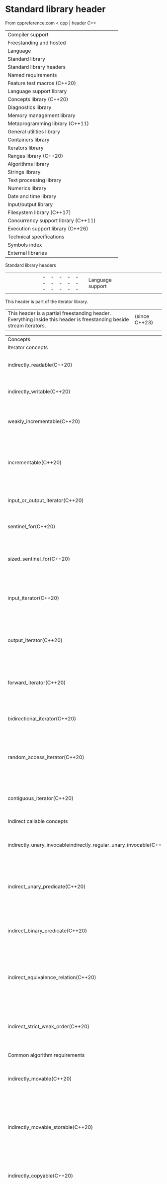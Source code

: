 # Standard library header <iterator>

From cppreference.com
< cpp‎ | header
C++

|  |  |  |  |  |
| --- | --- | --- | --- | --- |
| Compiler support | | | | |
| Freestanding and hosted | | | | |
| Language | | | | |
| Standard library | | | | |
| Standard library headers | | | | |
| Named requirements | | | | |
| Feature test macros (C++20) | | | | |
| Language support library | | | | |
| Concepts library (C++20) | | | | |
| Diagnostics library | | | | |
| Memory management library | | | | |
| Metaprogramming library (C++11) | | | | |
| General utilities library | | | | |
| Containers library | | | | |
| Iterators library | | | | |
| Ranges library (C++20) | | | | |
| Algorithms library | | | | |
| Strings library | | | | |
| Text processing library | | | | |
| Numerics library | | | | |
| Date and time library | | | | |
| Input/output library | | | | |
| Filesystem library (C++17) | | | | |
| Concurrency support library (C++11) | | | | |
| Execution support library (C++26) | | | | |
| Technical specifications | | | | |
| Symbols index | | | | |
| External libraries | | | | |

Standard library headers

|  |  |  |  |  |  |  |  |  |  |  |  |  |  |  |  |  |  |  |  |  |  |  |  |  |  |  |  |  |  |  |  |  |  |  |  |  |  |  |  |  |  |  |  |  |  |  |  |  |  |  |  |  |  |  |  |  |  |  |  |  |  |  |  |  |  |  |  |  |  |  |  |  |  |  |  |  |  |  |  |  |  |  |  |  |  |  |  |  |  |  |  |  |  |  |  |  |  |  |  |  |  |  |  |  |  |  |  |  |  |  |  |  |  |  |  |  |  |  |  |  |  |  |  |  |  |  |  |  |  |  |  |  |  |  |  |  |  |  |  |  |  |  |  |  |  |  |  |  |  |  |  |  |  |  |  |  |  |  |  |  |  |  |  |  |  |  |  |  |  |  |  |  |  |  |  |  |  |  |  |  |  |  |  |  |  |  |  |  |  |  |  |  |  |  |  |  |  |  |  |  |  |  |  |  |  |  |  |  |  |  |  |  |  |  |  |  |  |  |  |  |  |  |  |  |  |  |  |  |  |  |  |  |  |  |  |  |  |  |  |  |  |  |  |  |  |  |  |  |  |  |  |  |  |  |  |  |  |  |  |  |  |  |  |  |  |  |  |  |  |  |  |  |  |  |  |  |  |  |  |  |  |  |  |  |  |  |  |  |  |  |  |  |  |  |  |  |  |  |  |  |  |  |  |  |  |  |  |  |  |  |  |  |  |  |  |  |  |  |  |  |  |  |  |  |  |  |  |  |  |  |  |  |  |  |  |  |  |  |  |  |  |  |  |  |  |  |  |  |  |  |  |  |  |  |  |  |  |  |  |  |  |  |  |  |  |  |  |  |  |  |  |  |  |  |  |  |  |  |  |  |  |  |  |  |  |  |  |  |  |  |  |  |  |  |  |  |  |  |  |  |  |  |  |  |  |  |  |  |  |  |  |  |  |  |  |  |  |  |  |  |  |  |  |  |  |  |  |  |  |  |  |  |  |  |  |  |  |  |  |  |  |  |  |  |  |  |  |  |  |  |  |  |  |  |  |  |  |  |  |  |  |  |  |  |  |  |  |  |  |  |  |  |  |  |  |  |  |  |  |  |  |  |  |  |  |  |  |  |  |  |  |  |  |  |  |  |  |  |  |  |  |  |  |  |  |  |  |  |  |  |  |  |  |  |  |  |  |  |  |  |  |  |  |  |  |  |  |  |  |  |  |  |  |  |  |  |  |  |  |  |  |  |  |  |  |  |  |  |  |  |  |  |  |  |  |  |  |  |  |  |  |  |  |  |  |  |  |  |  |  |  |  |  |  |  |  |  |  |  |  |  |  |  |  |  |  |  |  |  |  |  |  |  |  |  |  |  |  |  |  |  |  |  |  |  |  |  |  |  |  |  |  |  |  |  |  |  |  |  |  |  |  |  |  |  |  |  |  |  |  |  |  |  |  |  |  |  |  |  |  |  |  |  |  |  |  |  |  |  |  |  |  |  |  |  |  |  |  |  |  |  |  |  |  |  |  |  |  |  |  |  |  |  |  |  |  |  |  |  |  |  |  |  |  |  |  |  |  |  |  |  |  |  |  |  |  |  |  |  |  |  |  |  |
| --- | --- | --- | --- | --- | --- | --- | --- | --- | --- | --- | --- | --- | --- | --- | --- | --- | --- | --- | --- | --- | --- | --- | --- | --- | --- | --- | --- | --- | --- | --- | --- | --- | --- | --- | --- | --- | --- | --- | --- | --- | --- | --- | --- | --- | --- | --- | --- | --- | --- | --- | --- | --- | --- | --- | --- | --- | --- | --- | --- | --- | --- | --- | --- | --- | --- | --- | --- | --- | --- | --- | --- | --- | --- | --- | --- | --- | --- | --- | --- | --- | --- | --- | --- | --- | --- | --- | --- | --- | --- | --- | --- | --- | --- | --- | --- | --- | --- | --- | --- | --- | --- | --- | --- | --- | --- | --- | --- | --- | --- | --- | --- | --- | --- | --- | --- | --- | --- | --- | --- | --- | --- | --- | --- | --- | --- | --- | --- | --- | --- | --- | --- | --- | --- | --- | --- | --- | --- | --- | --- | --- | --- | --- | --- | --- | --- | --- | --- | --- | --- | --- | --- | --- | --- | --- | --- | --- | --- | --- | --- | --- | --- | --- | --- | --- | --- | --- | --- | --- | --- | --- | --- | --- | --- | --- | --- | --- | --- | --- | --- | --- | --- | --- | --- | --- | --- | --- | --- | --- | --- | --- | --- | --- | --- | --- | --- | --- | --- | --- | --- | --- | --- | --- | --- | --- | --- | --- | --- | --- | --- | --- | --- | --- | --- | --- | --- | --- | --- | --- | --- | --- | --- | --- | --- | --- | --- | --- | --- | --- | --- | --- | --- | --- | --- | --- | --- | --- | --- | --- | --- | --- | --- | --- | --- | --- | --- | --- | --- | --- | --- | --- | --- | --- | --- | --- | --- | --- | --- | --- | --- | --- | --- | --- | --- | --- | --- | --- | --- | --- | --- | --- | --- | --- | --- | --- | --- | --- | --- | --- | --- | --- | --- | --- | --- | --- | --- | --- | --- | --- | --- | --- | --- | --- | --- | --- | --- | --- | --- | --- | --- | --- | --- | --- | --- | --- | --- | --- | --- | --- | --- | --- | --- | --- | --- | --- | --- | --- | --- | --- | --- | --- | --- | --- | --- | --- | --- | --- | --- | --- | --- | --- | --- | --- | --- | --- | --- | --- | --- | --- | --- | --- | --- | --- | --- | --- | --- | --- | --- | --- | --- | --- | --- | --- | --- | --- | --- | --- | --- | --- | --- | --- | --- | --- | --- | --- | --- | --- | --- | --- | --- | --- | --- | --- | --- | --- | --- | --- | --- | --- | --- | --- | --- | --- | --- | --- | --- | --- | --- | --- | --- | --- | --- | --- | --- | --- | --- | --- | --- | --- | --- | --- | --- | --- | --- | --- | --- | --- | --- | --- | --- | --- | --- | --- | --- | --- | --- | --- | --- | --- | --- | --- | --- | --- | --- | --- | --- | --- | --- | --- | --- | --- | --- | --- | --- | --- | --- | --- | --- | --- | --- | --- | --- | --- | --- | --- | --- | --- | --- | --- | --- | --- | --- | --- | --- | --- | --- | --- | --- | --- | --- | --- | --- | --- | --- | --- | --- | --- | --- | --- | --- | --- | --- | --- | --- | --- | --- | --- | --- | --- | --- | --- | --- | --- | --- | --- | --- | --- | --- | --- | --- | --- | --- | --- | --- | --- | --- | --- | --- | --- | --- | --- | --- | --- | --- | --- | --- | --- | --- | --- | --- | --- | --- | --- | --- | --- | --- | --- | --- | --- | --- | --- | --- | --- | --- | --- | --- | --- | --- | --- | --- | --- | --- | --- | --- | --- | --- | --- | --- | --- | --- | --- | --- | --- | --- | --- | --- | --- | --- | --- | --- | --- | --- | --- | --- | --- | --- | --- | --- | --- | --- | --- | --- | --- | --- | --- | --- | --- | --- | --- | --- | --- | --- | --- | --- | --- | --- | --- | --- | --- | --- | --- | --- | --- | --- | --- | --- | --- | --- | --- | --- | --- | --- | --- | --- | --- | --- | --- | --- | --- | --- | --- | --- | --- | --- | --- | --- | --- | --- | --- | --- | --- | --- | --- | --- | --- | --- | --- | --- | --- | --- | --- | --- | --- | --- | --- | --- | --- | --- | --- | --- | --- | --- | --- | --- | --- | --- | --- | --- | --- | --- | --- | --- | --- | --- | --- | --- | --- | --- | --- | --- | --- | --- | --- | --- | --- | --- | --- | --- | --- | --- | --- | --- | --- | --- | --- | --- | --- | --- | --- | --- | --- | --- | --- | --- | --- | --- | --- | --- | --- | --- | --- | --- | --- | --- | --- | --- | --- | --- | --- | --- | --- | --- | --- | --- | --- | --- | --- | --- | --- | --- | --- | --- | --- | --- |
| |  |  |  |  |  | | --- | --- | --- | --- | --- | | Language support | | | | | | <cfloat> | | | | | | <climits> | | | | | | <compare> (C++20) | | | | | | <coroutine> (C++20) | | | | | | <csetjmp> | | | | | | <csignal> | | | | | | <cstdarg> | | | | | | <cstddef> | | | | | | <cstdint> (C++11) | | | | | | <cstdlib> | | | | | | <exception> | | | | | | <initializer_list> (C++11) | | | | | | <limits> | | | | | | <new> | | | | | | <source_location> (C++20) | | | | | | <stdfloat> (C++23) | | | | | | <typeinfo> | | | | | | <version> (C++20) | | | | | | Concepts | | | | | | <concepts> (C++20) | | | | | | Diagnostics | | | | | | <cassert> | | | | | | <cerrno> | | | | | | <debugging> (C++26) | | | | | | <stacktrace> (C++23) | | | | | | <stdexcept> | | | | | | <system_error> (C++11) | | | | | | Memory management | | | | | | <memory> | | | | | | <memory_resource> (C++17) | | | | | | <scoped_allocator> (C++11) | | | | | | Metaprogramming | | | | | | <type_traits> (C++11) | | | | | | <ratio> (C++11) | | | | | | |  |  |  |  |  | | --- | --- | --- | --- | --- | | General utilities | | | | | | <any> (C++17) | | | | | | <bitset> | | | | | | <bit> (C++20) | | | | | | <charconv> (C++17) | | | | | | <expected> (C++23) | | | | | | <format> (C++20) | | | | | | <functional> | | | | | | <optional> (C++17) | | | | | | <tuple> (C++11) | | | | | | <typeindex> (C++11) | | | | | | <utility> | | | | | | <variant> (C++17) | | | | | | Containers | | | | | | <array> (C++11) | | | | | | <deque> | | | | | | <flat_map> (C++23) | | | | | | <flat_set> (C++23) | | | | | | <forward_list> (C++11) | | | | | | <inplace_vector> (C++26) | | | | | | <list> | | | | | | <map> | | | | | | <mdspan> (C++23) | | | | | | <queue> | | | | | | <set> | | | | | | <span> (C++20) | | | | | | <stack> | | | | | | <unordered_map> (C++11) | | | | | | <unordered_set> (C++11) | | | | | | <vector> | | | | | | Iterators | | | | | | ****<iterator>**** | | | | | | Ranges | | | | | | <generator> (C++23) | | | | | | <ranges> (C++20) | | | | | | |  |  |  |  |  | | --- | --- | --- | --- | --- | | Algorithms | | | | | | <algorithm> | | | | | | <numeric> | | | | | | Strings | | | | | | <cctype> | | | | | | <cstring> | | | | | | <cuchar> (C++11) | | | | | | <cwchar> | | | | | | <cwctype> | | | | | | <string_view> (C++17) | | | | | | <string> | | | | | | Text processing | | | | | | <clocale> | | | | | | <codecvt> (C++11/17/26\*) | | | | | | <locale> | | | | | | <regex> (C++11) | | | | | | <text_encoding> (C++26) | | | | | | Numerics | | | | | | <cfenv> (C++11) | | | | | | <cmath> | | | | | | <complex> | | | | | | <linalg> (C++26) | | | | | | <numbers> (C++20) | | | | | | <random> (C++11) | | | | | | <simd> (C++26) | | | | | | <valarray> | | | | | | Time | | | | | | <chrono> (C++11) | | | | | | <ctime> | | | | | | C compatibility | | | | | | <ccomplex> (C++11/17/20\*) | | | | | | <ciso646> (until C++20) | | | | | | <cstdalign> (C++11/17/20\*) | | | | | | <cstdbool> (C++11/17/20\*) | | | | | | <ctgmath> (C++11/17/20\*) | | | | | | |  |  |  |  |  | | --- | --- | --- | --- | --- | | Input/output | | | | | | <cinttypes> (C++11) | | | | | | <cstdio> | | | | | | <filesystem> (C++17) | | | | | | <fstream> | | | | | | <iomanip> | | | | | | <iosfwd> | | | | | | <iostream> | | | | | | <ios> | | | | | | <istream> | | | | | | <ostream> | | | | | | <print> (C++23) | | | | | | <spanstream> (C++23) | | | | | | <sstream> | | | | | | <streambuf> | | | | | | <strstream> (C++98/26\*) | | | | | | <syncstream> (C++20) | | | | | | Concurrency support | | | | | | <atomic> (C++11) | | | | | | <barrier> (C++20) | | | | | | <condition_variable> (C++11) | | | | | | <future> (C++11) | | | | | | <hazard_pointer> (C++26) | | | | | | <latch> (C++20) | | | | | | <mutex> (C++11) | | | | | | <rcu> (C++26) | | | | | | <semaphore> (C++20) | | | | | | <shared_mutex> (C++14) | | | | | | <stdatomic.h> (C++23) | | | | | | <stop_token> (C++20) | | | | | | <thread> (C++11) | | | | | | Execution support | | | | | | <execution> (C++17) | | | | | |  | | | | | |  | | | | | |

This header is part of the iterator library.

|  |  |
| --- | --- |
| This header is a partial freestanding header. Everything inside this header is freestanding beside stream iterators. | (since C++23) |

|  |  |
| --- | --- |
| Concepts | |
| Iterator concepts | |
| indirectly_readable(C++20) | specifies that a type is indirectly readable by applying operator `*`   (concept) |
| indirectly_writable(C++20) | specifies that a value can be written to an iterator's referenced object   (concept) |
| weakly_incrementable(C++20) | specifies that a `semiregular` type can be incremented with pre- and post-increment operators   (concept) |
| incrementable(C++20) | specifies that the increment operation on a `weakly_incrementable` type is equality-preserving and that the type is `equality_comparable`   (concept) |
| input_or_output_iterator(C++20) | specifies that objects of a type can be incremented and dereferenced   (concept) |
| sentinel_for(C++20) | specifies a type is a sentinel for an `input_or_output_iterator` type   (concept) |
| sized_sentinel_for(C++20) | specifies that the - operator can be applied to an iterator and a sentinel to calculate their difference in constant time   (concept) |
| input_iterator(C++20) | specifies that a type is an input iterator, that is, its referenced values can be read and it can be both pre- and post-incremented   (concept) |
| output_iterator(C++20) | specifies that a type is an output iterator for a given value type, that is, values of that type can be written to it and it can be both pre- and post-incremented   (concept) |
| forward_iterator(C++20) | specifies that an `input_iterator` is a forward iterator, supporting equality comparison and multi-pass   (concept) |
| bidirectional_iterator(C++20) | specifies that a `forward_iterator` is a bidirectional iterator, supporting movement backwards   (concept) |
| random_access_iterator(C++20) | specifies that a `bidirectional_iterator` is a random-access iterator, supporting advancement in constant time and subscripting   (concept) |
| contiguous_iterator(C++20) | specifies that a `random_access_iterator` is a contiguous iterator, referring to elements that are contiguous in memory   (concept) |
| Indirect callable concepts | |
| indirectly_unary_invocableindirectly_regular_unary_invocable(C++20)(C++20) | specifies that a callable type can be invoked with the result of dereferencing an `indirectly_readable` type   (concept) |
| indirect_unary_predicate(C++20) | specifies that a callable type, when invoked with the result of dereferencing an `indirectly_readable` type, satisfies `predicate`   (concept) |
| indirect_binary_predicate(C++20) | specifies that a callable type, when invoked with the result of dereferencing two `indirectly_readable` types, satisfies `predicate`   (concept) |
| indirect_equivalence_relation(C++20) | specifies that a callable type, when invoked with the result of dereferencing two `indirectly_readable` types, satisfies `equivalence_relation`   (concept) |
| indirect_strict_weak_order(C++20) | specifies that a callable type, when invoked with the result of dereferencing two `indirectly_readable` types, satisfies `strict_weak_order`   (concept) |
| Common algorithm requirements | |
| indirectly_movable(C++20) | specifies that values may be moved from an `indirectly_readable` type to an `indirectly_writable` type   (concept) |
| indirectly_movable_storable(C++20) | specifies that values may be moved from an `indirectly_readable` type to an `indirectly_writable` type and that the move may be performed via an intermediate object   (concept) |
| indirectly_copyable(C++20) | specifies that values may be copied from an `indirectly_readable` type to an `indirectly_writable` type   (concept) |
| indirectly_copyable_storable(C++20) | specifies that values may be copied from an `indirectly_readable` type to an `indirectly_writable` type and that the copy may be performed via an intermediate object   (concept) |
| indirectly_swappable(C++20) | specifies that the values referenced by two `indirectly_readable` types can be swapped   (concept) |
| indirectly_comparable(C++20) | specifies that the values referenced by two `indirectly_readable` types can be compared   (concept) |
| permutable(C++20) | specifies the common requirements of algorithms that reorder elements in place   (concept) |
| mergeable(C++20) | specifies the requirements of algorithms that merge sorted sequences into an output sequence by copying elements   (concept) |
| sortable(C++20) | specifies the common requirements of algorithms that permute sequences into ordered sequences   (concept) |
| Classes | |
| Algorithm utilities | |
| indirect_result_t(C++20) | computes the result of invoking a callable object on the result of dereferencing some set of `indirectly_readable` types (alias template) |
| projected(C++20) | helper template for specifying the constraints on algorithms that accept projections   (class template) |
| projected_value_t(C++26) | computes the value type of an `indirectly_readable` type by projection (alias template) |
| Associated types | |
| incrementable_traits(C++20) | computes the difference type of a `weakly_incrementable` type   (class template) |
| indirectly_readable_traits(C++20) | computes the value type of an `indirectly_readable` type   (class template) |
| iter_value_titer_reference_titer_const_reference_titer_difference_titer_rvalue_reference_titer_common_reference_t(C++20)(C++20)(C++23)(C++20)(C++20)(C++20) | computes the associated types of an iterator (alias template) |
| Primitives | |
| iterator_traits | provides uniform interface to the properties of an iterator   (class template) |
| input_iterator_tagoutput_iterator_tagforward_iterator_tagbidirectional_iterator_tagrandom_access_iterator_tagcontiguous_iterator_tag(C++20) | empty class types used to indicate iterator categories   (class) |
| iterator(deprecated in C++17) | base class to ease the definition of required types for simple iterators   (class template) |
| Adaptors | |
| reverse_iterator | iterator adaptor for reverse-order traversal   (class template) |
| move_iterator(C++11) | iterator adaptor which dereferences to an rvalue   (class template) |
| move_sentinel(C++20) | sentinel adaptor for std::move_iterator   (class template) |
| basic_const_iterator(C++23) | iterator adaptor that converts an iterator into a constant iterator   (class template) |
| const_iterator(C++23) | computes a constant iterator type for a given type (alias template) |
| const_sentinel(C++23) | computes a sentinel type to be used with constant iterators (alias template) |
| common_iterator(C++20) | adapts an iterator type and its sentinel into a common iterator type   (class template) |
| default_sentinel_t(C++20) | default sentinel for use with iterators that know the bound of their range   (class) |
| counted_iterator(C++20) | iterator adaptor that tracks the distance to the end of the range   (class template) |
| unreachable_sentinel_t(C++20) | sentinel that always compares unequal to any `weakly_incrementable` type   (class) |
| back_insert_iterator | iterator adaptor for insertion at the end of a container   (class template) |
| front_insert_iterator | iterator adaptor for insertion at the front of a container   (class template) |
| insert_iterator | iterator adaptor for insertion into a container   (class template) |
| Stream Iterators | |
| istream_iterator | input iterator that reads from std::basic_istream   (class template) |
| ostream_iterator | output iterator that writes to std::basic_ostream   (class template) |
| istreambuf_iterator | input iterator that reads from std::basic_streambuf   (class template) |
| ostreambuf_iterator | output iterator that writes to std::basic_streambuf   (class template) |
| Customization point objects | |
| Defined in namespace `std::ranges` | |
| iter_move(C++20) | casts the result of dereferencing an object to its associated rvalue reference type (customization point object) |
| iter_swap(C++20) | swaps the values referenced by two dereferenceable objects (customization point object) |
| Constants | |
| unreachable_sentinel(C++20) | an object of type `unreachable_sentinel_t` that always compares unequal to any `weakly_incrementable` type   (constant) |
| default_sentinel(C++20) | an object of type `default_sentinel_t` used with iterators that know the bound of their range   (constant) |
| Functions | |
| Adaptors | |
| make_reverse_iterator(C++14) | creates a std::reverse_iterator of type inferred from the argument   (function template) |
| make_move_iterator(C++11) | creates a std::move_iterator of type inferred from the argument   (function template) |
| make_const_iterator(C++23) | creates a std::const_iterator of type inferred from the argument   (function template) |
| make_const_sentinel(C++23) | creates a std::const_sentinel of type inferred from the argument   (function template) |
| front_inserter | creates a std::front_insert_iterator of type inferred from the argument   (function template) |
| back_inserter | creates a std::back_insert_iterator of type inferred from the argument   (function template) |
| inserter | creates a std::insert_iterator of type inferred from the argument   (function template) |
| Non-member operators | |
| operator==operator!=operator<operator<=operator>operator>=operator<=>(C++11)(C++11)(removed in C++20)(C++11)(C++11)(C++11)(C++11)(C++20) | compares the underlying iterators   (function template) |
| operator+(C++11) | advances the iterator   (function template) |
| operator-(C++11) | computes the distance between two iterator adaptors   (function template) |
| operator==operator!=operator<operator<=operator>operator>=operator<=>(C++20) | compares the underlying iterators   (function template) |
| operator+ | advances the iterator   (function template) |
| operator- | computes the distance between two iterator adaptors   (function template) |
| operator==operator<=>(C++20) | compares the distances to the end   (function template) |
| operator+(C++20) | advances the iterator   (function template) |
| operator-(C++20) | computes the distance between two iterator adaptors   (function template) |
| operator==operator!=(removed in C++20) | compares two `istream_iterator`s   (function template) |
| operator==operator!=(removed in C++20) | compares two `istreambuf_iterator`s   (function template) |
| Operations | |
| advance | advances an iterator by given distance   (function template) |
| distance | returns the distance between two iterators   (function template) |
| next(C++11) | increment an iterator   (function template) |
| prev(C++11) | decrement an iterator   (function template) |
| ranges::advance(C++20) | advances an iterator by given distance or to a given bound (algorithm function object) |
| ranges::distance(C++20) | returns the distance between an iterator and a sentinel, or between the beginning and end of a range (algorithm function object) |
| ranges::next(C++20) | increment an iterator by a given distance or to a bound (algorithm function object) |
| ranges::prev(C++20) | decrement an iterator by a given distance or to a bound (algorithm function object) |
| Range access | |
| begincbegin(C++11)(C++14) | returns an iterator to the beginning of a container or array   (function template) |
| endcend(C++11)(C++14) | returns an iterator to the end of a container or array   (function template) |
| rbegincrbegin(C++14) | returns a reverse iterator to the beginning of a container or array   (function template) |
| rendcrend(C++14) | returns a reverse end iterator for a container or array   (function template) |
| sizessize(C++17)(C++20) | returns the size of a container or array   (function template) |
| empty(C++17) | checks whether the container is empty   (function template) |
| data(C++17) | obtains the pointer to the underlying array   (function template) |

### Synopsis

```
#include <compare>
#include <concepts>
 
namespace std {
  template<class T> using /* with-reference */ = T&;  // exposition only
  template<class T> concept /* can-reference */       // exposition only
    = requires { typename /* with-reference */<T>; };
  template<class T> concept /* dereferenceable */     // exposition only
    = requires(T& t) {
      { *t } -> /* can-reference */;  // not required to be equality-preserving
    };
 
  // associated types
  // incrementable traits
  template<class> struct incrementable_traits;
  template<class T>
    using iter_difference_t = /* see description */;
 
  // indirectly readable traits
  template<class> struct indirectly_readable_traits;
  template<class T>
    using iter_value_t = /* see description */;
 
  // iterator traits
  template<class I> struct iterator_traits;
  template<class T> requires is_object_v<T> struct iterator_traits<T*>;
 
  template</* dereferenceable */ T>
    using iter_reference_t = decltype(*declval<T&>());
 
  namespace ranges {
    // customization point objects
    inline namespace /* unspecified */ {
      // ranges::iter_move
      inline constexpr /* unspecified */ iter_move = /* unspecified */;
 
      // ranges::iter_swap
      inline constexpr /* unspecified */ iter_swap = /* unspecified */;
    }
  }
 
  template</* dereferenceable */ T>
    requires requires(T& t) {
      { ranges::iter_move(t) } -> /* can-reference */;
    }
  using iter_rvalue_reference_t
    = decltype(ranges::iter_move(declval<T&>()));
 
  // iterator concepts
  // concept indirectly_readable
  template<class In>
    concept indirectly_readable = /* see description */;
 
  template<indirectly_readable T>
    using iter_common_reference_t =
      common_reference_t<iter_reference_t<T>, iter_value_t<T>&>;
 
  // concept indirectly_writable
  template<class Out, class T>
    concept indirectly_writable = /* see description */;
 
  // concept weakly_incrementable
  template<class I>
    concept weakly_incrementable = /* see description */;
 
  // concept incrementable
  template<class I>
    concept incrementable = /* see description */;
 
  // concept input_or_output_iterator
  template<class I>
    concept input_or_output_iterator = /* see description */;
 
  // concept sentinel_for
  template<class S, class I>
    concept sentinel_for = /* see description */;
 
  // concept sized_sentinel_for
  template<class S, class I>
    inline constexpr bool disable_sized_sentinel_for = false;
 
  template<class S, class I>
    concept sized_sentinel_for = /* see description */;
 
  // concept input_iterator
  template<class I>
    concept input_iterator = /* see description */;
 
  // concept output_iterator
  template<class I, class T>
    concept output_iterator = /* see description */;
 
  // concept forward_iterator
  template<class I>
    concept forward_iterator = /* see description */;
 
  // concept bidirectional_iterator
  template<class I>
    concept bidirectional_iterator = /* see description */;
 
  // concept random_access_iterator
  template<class I>
    concept random_access_iterator = /* see description */;
 
  // concept contiguous_iterator
  template<class I>
    concept contiguous_iterator = /* see description */;
 
  // indirect callable requirements
  // indirect callables
  template<class F, class I>
    concept indirectly_unary_invocable = /* see description */;
 
  template<class F, class I>
    concept indirectly_regular_unary_invocable = /* see description */;
 
  template<class F, class I>
    concept indirect_unary_predicate = /* see description */;
 
  template<class F, class I1, class I2>
    concept indirect_binary_predicate = /* see description */;
 
  template<class F, class I1, class I2 = I1>
    concept indirect_equivalence_relation = /* see description */;
 
  template<class F, class I1, class I2 = I1>
    concept indirect_strict_weak_order = /* see description */;
 
  template<class F, class... Is>
    requires (indirectly_readable<Is> && ...) && invocable<F, iter_reference_t<Is>...>
      using indirect_result_t = invoke_result_t<F, iter_reference_t<Is>...>;
 
  // projected
  template<indirectly_readable I, indirectly_regular_unary_invocable<I> Proj>
    struct projected;
 
  template<weakly_incrementable I, class Proj>
    struct incrementable_traits<projected<I, Proj>>;
 
  template<indirectly_­readable I, indirectly_­regular_­unary_­invocable<I> Proj>
    using projected_value_t = remove_cvref_t<invoke_result_t<Proj&, iter_value_t<I>&>>;
 
  // common algorithm requirements
  // concept indirectly_movable
  template<class In, class Out>
    concept indirectly_movable = /* see description */;
 
  template<class In, class Out>
    concept indirectly_movable_storable = /* see description */;
 
  // concept indirectly_copyable
  template<class In, class Out>
    concept indirectly_copyable = /* see description */;
 
  template<class In, class Out>
    concept indirectly_copyable_storable = /* see description */;
 
  // concept indirectly_swappable
  template<class I1, class I2 = I1>
    concept indirectly_swappable = /* see description */;
 
  // concept indirectly_comparable
  template<class I1, class I2, class R, class P1 = identity, class P2 = identity>
    concept indirectly_comparable = /* see description */;
 
  // concept permutable
  template<class I>
    concept permutable = /* see description */;
 
  // concept mergeable
  template<class I1, class I2, class Out,
      class R = ranges::less, class P1 = identity, class P2 = identity>
    concept mergeable = /* see description */;
 
  // concept sortable
  template<class I, class R = ranges::less, class P = identity>
    concept sortable = /* see description */;
 
  // primitives
  // iterator tags
  struct input_iterator_tag { };
  struct output_iterator_tag { };
  struct forward_iterator_tag: public input_iterator_tag { };
  struct bidirectional_iterator_tag: public forward_iterator_tag { };
  struct random_access_iterator_tag: public bidirectional_iterator_tag { };
  struct contiguous_iterator_tag: public random_access_iterator_tag { };
 
  // iterator operations
  template<class InputIt, class Distance>
    constexpr void advance(InputIt& i, Distance n);
  template<class InputIt>
    constexpr typename iterator_traits<InputIt>::difference_type
      distance(InputIt first, InputIt last);
  template<class InputIt>
    constexpr InputIt
      next(InputIt x, typename iterator_traits<InputIt>::difference_type n = 1);
  template<class BidirIt>
    constexpr BidirIt
      prev(BidirIt x, typename iterator_traits<BidirIt>::difference_type n = 1);
 
  // range iterator operations
  namespace ranges {
    // ranges::advance
    template<input_or_output_iterator I>
      constexpr void advance(I& i, iter_difference_t<I> n);
    template<input_or_output_iterator I, sentinel_for<I> S>
      constexpr void advance(I& i, S bound);
    template<input_or_output_iterator I, sentinel_for<I> S>
      constexpr iter_difference_t<I> advance(I& i, iter_difference_t<I> n, S bound);
 
    // ranges::distance
    template<class I, sentinel_for<I> S>
      requires (!sized_sentinel_for<S, I>)
      constexpr iter_difference_t<I> distance(I first, S last);
    template<class I, sized_sentinel_for<decay_t<I>> S>
      constexpr iter_difference_t<decay_t<I>> distance(I&& first, S last);
    template<range R>
      constexpr range_difference_t<R> distance(R&& r);
 
    // ranges::next
    template<input_or_output_iterator I>
      constexpr I next(I x);
    template<input_or_output_iterator I>
      constexpr I next(I x, iter_difference_t<I> n);
    template<input_or_output_iterator I, sentinel_for<I> S>
      constexpr I next(I x, S bound);
    template<input_or_output_iterator I, sentinel_for<I> S>
      constexpr I next(I x, iter_difference_t<I> n, S bound);
 
    // ranges::prev
    template<bidirectional_iterator I>
      constexpr I prev(I x);
    template<bidirectional_iterator I>
      constexpr I prev(I x, iter_difference_t<I> n);
    template<bidirectional_iterator I>
      constexpr I prev(I x, iter_difference_t<I> n, I bound);
  }
 
  // predefined iterators and sentinels
  // reverse iterators
  template<class It> class reverse_iterator;
 
  template<class It1, class It2>
    constexpr bool operator==(const reverse_iterator<It1>& x,
                              const reverse_iterator<It2>& y);
  template<class It1, class It2>
    constexpr bool operator!=(const reverse_iterator<It1>& x,
                              const reverse_iterator<It2>& y);
  template<class It1, class It2>
    constexpr bool operator<(const reverse_iterator<It1>& x,
                             const reverse_iterator<It2>& y);
  template<class It1, class It2>
    constexpr bool operator>(const reverse_iterator<It1>& x,
                             const reverse_iterator<It2>& y);
  template<class It1, class It2>
    constexpr bool operator<=(const reverse_iterator<It1>& x,
                              const reverse_iterator<It2>& y);
  template<class It1, class It2>
    constexpr bool operator>=(const reverse_iterator<It1>& x,
                              const reverse_iterator<It2>& y);
  template<class It1, three_way_comparable_with<It1> It2>
    constexpr compare_three_way_result_t<It1, It2>
      operator<=>(const reverse_iterator<It1>& x, const reverse_iterator<It2>& y);
 
  template<class It1, class It2>
    constexpr auto operator-(const reverse_iterator<It1>& x,
                             const reverse_iterator<It2>& y)
      -> decltype(y.base() - x.base());
  template<class It>
    constexpr reverse_iterator<It> operator+(iter_difference_t<It> n,
                                             const reverse_iterator<It>& x);
 
  template<class It>
    constexpr reverse_iterator<It> make_reverse_iterator(It i);
 
  template<class It1, class It2>
      requires (!sized_sentinel_for<It1, It2>)
    inline constexpr bool disable_sized_sentinel_for<reverse_iterator<It1>,
                                                     reverse_iterator<It2>> = true;
 
  // insert iterators
  template<class Container> class back_insert_iterator;
  template<class Container>
    constexpr back_insert_iterator<Container> back_inserter(Container& x);
 
  template<class Container> class front_insert_iterator;
  template<class Container>
    constexpr front_insert_iterator<Container> front_inserter(Container& x);
 
  template<class Container> class insert_iterator;
  template<class Container>
    constexpr insert_iterator<Container>
      inserter(Container& x, ranges::iterator_t<Container> i);
 
  // move iterators and sentinels
  template<class It> class move_iterator;
 
  template<class It1, class It2>
    constexpr bool operator==(const move_iterator<It1>& x, const move_iterator<It2>& y);
  template<class It1, class It2>
    constexpr bool operator<(const move_iterator<It1>& x, const move_iterator<It2>& y);
  template<class It1, class It2>
    constexpr bool operator>(const move_iterator<It1>& x, const move_iterator<It2>& y);
  template<class It1, class It2>
    constexpr bool operator<=(const move_iterator<It1>& x, const move_iterator<It2>& y);
  template<class It1, class It2>
    constexpr bool operator>=(const move_iterator<It1>& x, const move_iterator<It2>& y);
  template<class It1, three_way_comparable_with<It1> It2>
    constexpr compare_three_way_result_t<It1, It2>
      operator<=>(const move_iterator<It1>& x, const move_iterator<It2>& y);
 
  template<class It1, class It2>
    constexpr auto operator-(const move_iterator<It1>& x, const move_iterator<It2>& y)
      -> decltype(x.base() - y.base());
  template<class It>
    constexpr move_iterator<It>
      operator+(iter_difference_t<It> n, const move_iterator<It>& x);
 
  template<class It>
    constexpr move_iterator<It> make_move_iterator(It i);
 
  template<semiregular S> class move_sentinel;
 
  // common iterators
  template<input_or_output_iterator I, sentinel_for<I> S>
    requires (!same_as<I, S> && copyable<I>)
      class common_iterator;
 
  template<class I, class S>
    struct incrementable_traits<common_iterator<I, S>>;
 
  template<input_iterator I, class S>
    struct iterator_traits<common_iterator<I, S>>;
 
  // default sentinel
  struct default_sentinel_t;
  inline constexpr default_sentinel_t default_sentinel{};
 
  // counted iterators
  template<input_or_output_iterator I> class counted_iterator;
 
  template<input_iterator I>
    requires /* see description */
    struct iterator_traits<counted_iterator<I>>;
 
  // unreachable sentinel
  struct unreachable_sentinel_t;
  inline constexpr unreachable_sentinel_t unreachable_sentinel{};
 
  // stream iterators
  template<class T, class CharT = char, class Traits = char_traits<CharT>,
           class Distance = ptrdiff_t>
  class istream_iterator;
  template<class T, class CharT, class Traits, class Distance>
    bool operator==(const istream_iterator<T, CharT, Traits, Distance>& x,
                    const istream_iterator<T, CharT, Traits, Distance>& y);
 
  template<class T, class CharT = char, class traits = char_traits<CharT>>
      class ostream_iterator;
 
  template<class CharT, class Traits = char_traits<CharT>>
    class istreambuf_iterator;
  template<class CharT, class Traits>
    bool operator==(const istreambuf_iterator<CharT, Traits>& a,
                    const istreambuf_iterator<CharT, Traits>& b);
 
  template<class CharT, class Traits = char_traits<CharT>>
    class ostreambuf_iterator;
 
  // range access
  template<class C> constexpr auto begin(C& c) -> decltype(c.begin());
  template<class C> constexpr auto begin(const C& c) -> decltype(c.begin());
  template<class C> constexpr auto end(C& c) -> decltype(c.end());
  template<class C> constexpr auto end(const C& c) -> decltype(c.end());
  template<class T, size_t N> constexpr T* begin(T (&a)[N]) noexcept;
  template<class T, size_t N> constexpr T* end(T (&a)[N]) noexcept;
  template<class C> constexpr auto cbegin(const C& c) noexcept(noexcept(std::begin(c)))
    -> decltype(std::begin(c));
  template<class C> constexpr auto cend(const C& c) noexcept(noexcept(std::end(c)))
    -> decltype(std::end(c));
  template<class C> constexpr auto rbegin(C& c) -> decltype(c.rbegin());
  template<class C> constexpr auto rbegin(const C& c) -> decltype(c.rbegin());
  template<class C> constexpr auto rend(C& c) -> decltype(c.rend());
  template<class C> constexpr auto rend(const C& c) -> decltype(c.rend());
  template<class T, size_t N> constexpr reverse_iterator<T*> rbegin(T (&a)[N]);
  template<class T, size_t N> constexpr reverse_iterator<T*> rend(T (&a)[N]);
  template<class E> constexpr reverse_iterator<const E*> rbegin(initializer_list<E> il);
  template<class E> constexpr reverse_iterator<const E*> rend(initializer_list<E> il);
  template<class C> constexpr auto crbegin(const C& c) -> decltype(std::rbegin(c));
  template<class C> constexpr auto crend(const C& c) -> decltype(std::rend(c));
 
  template<class C> constexpr auto size(const C& c) -> decltype(c.size());
  template<class T, size_t N> constexpr size_t size(const T (&a)[N]) noexcept;
  template<class C> constexpr auto ssize(const C& c)
    -> common_type_t<ptrdiff_t, make_signed_t<decltype(c.size())>>;
  template<class T, ptrdiff_t N> constexpr ptrdiff_t ssize(const T (&a)[N]) noexcept;
  template<class C> constexpr auto empty(const C& c) -> decltype(c.empty());
  template<class T, size_t N> constexpr bool empty(const T (&a)[N]) noexcept;
  template<class E> constexpr bool empty(initializer_list<E> il) noexcept;
  template<class C> constexpr auto data(C& c) -> decltype(c.data());
  template<class C> constexpr auto data(const C& c) -> decltype(c.data());
  template<class T, size_t N> constexpr T* data(T (&a)[N]) noexcept;
  template<class E> constexpr const E* data(initializer_list<E> il) noexcept;
}

```

#### Concept `indirectly_readable`

```
namespace std {
  template<class In>
    concept __indirectlyReadableImpl = // exposition only
      requires(const In in) {
        typename iter_value_t<In>;
        typename iter_reference_t<In>;
        typename iter_rvalue_reference_t<In>;
        { *in } -> same_as<iter_reference_t<In>>
        { iter_move(in) } -> same_as<iter_rvalue_reference_t<In>>
      } &&
      common_reference_with<iter_reference_t<In>&&, iter_value_t<In>&> &&
      common_reference_with<iter_reference_t<In>&&, iter_rvalue_reference_t<In>&&> &&
      common_reference_with<iter_rvalue_reference_t<In>&&, const iter_value_t<In>&>;
 
  template<class In>
    concept indirectly_readable =
      __indirectlyReadableImpl<remove_cvref_t<In>>
}

```

#### Concept `indirectly_writable`

```
namespace std {
  template<class Out, class T>
    concept indirectly_writable =
      requires(Out&& o, T&& t) {
        *o = std::forward<T>(t); // not required to be equality-preserving
        *std::forward<Out>(o) = std::forward<T>(t);
        // not required to be equality-preserving
        const_cast<const iter_reference_t<Out>&&>(*o) =
        std::forward<T>(t); // not required to be equality-preserving
        const_cast<const iter_reference_t<Out>&&>(*std::forward<Out>(o)) =
        std::forward<T>(t); // not required to be equality-preserving
      };
}

```

#### Concept `weakly_incrementable`

```
namespace std {
  template<class T>
    inline constexpr bool __is_integer_like = /* see description */; // exposition only
 
  template<class T>
    inline constexpr bool __is_signed_integer_like =  // exposition only
      /* see description */;
 
  template<class I>
    concept weakly_incrementable =
      default_initializable<I> && movable<I> &&
      requires(I i) {
        typename iter_difference_t<I>;
        requires __is_signed_integer_like<iter_difference_t<I>>;
        { ++i } -> same_as<I&>;   // not required to be equality-preserving
        i++;                      // not required to be equality-preserving
      };
}

```

#### Concept `incrementable`

```
namespace std {
  template<class I>
    concept incrementable =
      regular<I> &&
      weakly_incrementable<I> &&
      requires(I i) {
        { i++ } -> same_as<I>;
      };
}

```

#### Concept `input_or_output_iterator`

```
namespace std {
  template<class I>
    concept input_or_output_iterator =
      requires(I i) {
        { *i } -> can-reference;
      } &&
      weakly_incrementable<I>;
}

```

#### Concept `sentinel_for`

```
namespace std {
  template<class S, class I>
    concept sentinel_for =
      semiregular<S> &&
      input_or_output_iterator<I> &&
      __WeaklyEqualityComparableWith<S, I>;
}

```

#### Concept `sized_sentinel_for`

```
namespace std {
  template<class S, class I>
    concept sized_sentinel_for =
      sentinel_for<S, I> &&
      !disable_sized_sentinel<remove_cv_t<S>, remove_cv_t<I>> &&
      requires(const I& i, const S& s) {
        { s - i } -> same_as<iter_difference_t<I>>;
        { i - s } -> same_as<iter_difference_t<I>>;
      };
}

```

#### Concept `input_iterator`

```
namespace std {
  template<class I>
    concept input_iterator =
      input_or_output_iterator<I> &&
      indirectly_readable<I> &&
      requires { typename /* ITER_CONCEPT */(I); } &&
      derived_from</* ITER_CONCEPT */(I), input_iterator_tag>;
}

```

#### Concept `output_iterator`

```
namespace std {
  template<class I, class T>
    concept output_iterator =
      input_or_output_iterator<I> &&
      indirectly_writable<I, T> &&
      requires(I i, T&& t) {
        *i++ = std::forward<T>(t); // not required to be equality-preserving
      };
}

```

#### Concept `forward_iterator`

```
namespace std {
  template<class I>
    concept forward_iterator =
      input_iterator<I> &&
      derived_from</* ITER_CONCEPT */(I), forward_iterator_tag> &&
      incrementable<I> &&
      sentinel_for<I, I>;
}

```

#### Concept `bidirectional_iterator`

```
namespace std {
  template<class I>
    concept bidirectional_iterator =
      forward_iterator<I> &&
      derived_from</* ITER_CONCEPT */(I), bidirectional_iterator_tag> &&
      requires(I i) {
        { --i } -> same_as<I&>;
        { i-- } -> same_as<I>;
      };
}

```

#### Concept `random_access_iterator`

```
namespace std {
  template<class I>
    concept random_access_iterator =
      bidirectional_iterator<I> &&
      derived_from</* ITER_CONCEPT */(I), random_access_iterator_tag> &&
      totally_ordered<I> &&
      sized_sentinel_for<I, I> &&
      requires(I i, const I j, const iter_difference_t<I> n) {
        { i += n } -> same_as<I&>;
        { j +  n } -> same_as<I>;
        { n +  j } -> same_as<I>;
        { i -= n } -> same_as<I&>;
        { j -  n } -> same_as<I>;
        {  j[n]  } -> same_as<iter_reference_t<I>>;
      };
}

```

#### Concept `contiguous_iterator`

```
namespace std {
  template<class I>
    concept contiguous_iterator =
      random_access_iterator<I> &&
      derived_from</* ITER_CONCEPT */(I), contiguous_iterator_tag> &&
      is_lvalue_reference_v<iter_reference_t<I>> &&
      same_as<iter_value_t<I>, remove_cvref_t<iter_reference_t<I>>> &&
      requires(const I& i) {
        { to_address(i) } -> same_as<add_pointer_t<iter_reference_t<I>>>;
      };
}

```

#### Concept `indirectly_unary_invocable`

```
namespace std {
  template<class F, class I>
    concept indirectly_unary_invocable =
      indirectly_readable<I> &&
      copy_constructible<F> &&
      invocable<F&, iter_value_t<I>&> &&
      invocable<F&, iter_reference_t<I>> &&
      common_reference_with<
        invoke_result_t<F&, iter_value_t<I>&>,
        invoke_result_t<F&, iter_reference_t<I>>>;
}

```

#### Concept `indirectly_regular_unary_invocable`

```
namespace std {
  template<class F, class I>
    concept indirectly_regular_unary_invocable =
      indirectly_readable<I> &&
      copy_constructible<F> &&
      regular_invocable<F&, iter_value_t<I>&> &&
      regular_invocable<F&, iter_reference_t<I>> &&
      common_reference_with<
        invoke_result_t<F&, iter_value_t<I>&>,
        invoke_result_t<F&, iter_reference_t<I>>>;
}

```

#### Concept `indirect_unary_predicate`

```
namespace std {
  template<class F, class I>
    concept indirect_unary_predicate =
      indirectly_readable<I> &&
      copy_constructible<F> &&
      predicate<F&, iter_value_t<I>&> &&
      predicate<F&, iter_reference_t<I>>;
}

```

#### Concept `indirect_binary_predicate`

```
namespace std {
  template<class F, class I1, class I2 = I1>
    concept indirect_binary_predicate =
      indirectly_readable<I1> && indirectly_readable<I2> &&
      copy_constructible<F> &&
      predicate<F&, iter_value_t<I1>&, iter_value_t<I2>&> &&
      predicate<F&, iter_value_t<I1>&, iter_reference_t<I2>> &&
      predicate<F&, iter_reference_t<I1>, iter_value_t<I2>&> &&
      predicate<F&, iter_reference_t<I1>, iter_reference_t<I2>>;
}

```

#### Concept `indirect_equivalence_relation`

```
namespace std {
  template<class F, class I1, class I2 = I1>
    concept indirect_equivalence_relation =
      indirectly_readable<I1> && indirectly_readable<I2> &&
      copy_constructible<F> &&
      equivalence_relation<F&, iter_value_t<I1>&, iter_value_t<I2>&> &&
      equivalence_relation<F&, iter_value_t<I1>&, iter_reference_t<I2>> &&
      equivalence_relation<F&, iter_reference_t<I1>, iter_value_t<I2>&> &&
      equivalence_relation<F&, iter_reference_t<I1>, iter_reference_t<I2>>;
}

```

#### Concept `indirect_strict_weak_order`

```
namespace std {
  template<class F, class I1, class I2 = I1>
    concept indirect_strict_weak_order =
      indirectly_readable<I1> && indirectly_readable<I2> &&
      copy_constructible<F> &&
      strict_weak_order<F&, iter_value_t<I1>&, iter_value_t<I2>&> &&
      strict_weak_order<F&, iter_value_t<I1>&, iter_reference_t<I2>> &&
      strict_weak_order<F&, iter_reference_t<I1>, iter_value_t<I2>&> &&
      strict_weak_order<F&, iter_reference_t<I1>, iter_reference_t<I2>>;
}

```

#### Concept `indirectly_movable`

```
namespace std {
  template<class In, class Out>
    concept indirectly_movable =
      indirectly_readable<In> &&
      indirectly_writable<Out, iter_rvalue_reference_t<In>>;
}

```

#### Concept `indirectly_movable_storable`

```
namespace std {
  template<class In, class Out>
    concept indirectly_movable_storable =
      indirectly_movable<In, Out> &&
      indirectly_writable<Out, iter_value_t<In>> &&
      movable<iter_value_t<In>> &&
      constructible_from<iter_value_t<In>, iter_rvalue_reference_t<In>> &&
      assignable_from<iter_value_t<In>&, iter_rvalue_reference_t<In>>;
}

```

#### Concept `indirectly_copyable`

```
namespace std {
  template<class In, class Out>
    concept indirectly_copyable =
      indirectly_readable<In> &&
      indirectly_writable<Out, iter_reference_t<In>>;
}

```

#### Concept `indirectly_copyable_storable`

```
namespace std {
  template<class In, class Out>
    concept indirectly_copyable_storable =
      indirectly_copyable<In, Out> &&
      indirectly_writable<Out, iter_value_t<In>&> &&
      indirectly_writable<Out, const iter_value_t<In>&> &&
      indirectly_writable<Out, iter_value_t<In>&&> &&
      indirectly_writable<Out, const iter_value_t<In>&&> &&
      copyable<iter_value_t<In>> &&
      constructible_from<iter_value_t<In>, iter_reference_t<In>> &&
      assignable_from<iter_value_t<In>&, iter_reference_t<In>>;
}

```

#### Concept `indirectly_swappable`

```
namespace std {
  template<class I1, class I2 = I1>
    concept indirectly_swappable =
      indirectly_readable<I1> && indirectly_readable<I2> &&
      requires(const I1 i1, const I2 i2) {
        ranges::iter_swap(i1, i1);
        ranges::iter_swap(i2, i2);
        ranges::iter_swap(i1, i2);
        ranges::iter_swap(i2, i1);
      };
}

```

#### Concept `indirectly_comparable`

```
namespace std {
  template<class I1, class I2, class R, class P1 = identity, class P2 = identity>
    concept indirectly_comparable =
      indirect_predicate<R, projected<I1, P1>, projected<I2, P2>>;
}

```

#### Concept `permutable`

```
namespace std {
  template<class I>
    concept permutable =
      forward_iterator<I> &&
      indirectly_movable_storable<I, I> &&
      indirectly_swappable<I, I>;
}

```

#### Concept `mergeable`

```
namespace std {
  template<class I1, class I2, class Out, class R = ranges::less,
           class P1 = identity, class P2 = identity>
    concept mergeable =
      input_iterator<I1> &&
      input_iterator<I2> &&
      weakly_incrementable<Out> &&
      indirectly_copyable<I1, Out> &&
      indirectly_copyable<I2, Out> &&
      indirect_strict_weak_order<R, projected<I1, P1>, projected<I2, P2>>;
}

```

#### Concept `sortable`

```
namespace std {
  template<class I, class R = ranges::less, class P = identity>
    concept sortable =
      permutable<I> &&
      indirect_strict_weak_order<R, projected<I, P>>;
}

```

#### Class template std::incrementable_traits

```
namespace std {
  template<class> struct incrementable_traits { };
 
  template<class T>
    requires is_object_v<T>
  struct incrementable_traits<T*> {
    using difference_type = ptrdiff_t;
  };
 
  template<class I>
  struct incrementable_traits<const I>
    : incrementable_traits<I> { };
 
  template<class T>
    requires requires { typename T::difference_type; }
  struct incrementable_traits<T> {
    using difference_type = typename T::difference_type;
  };
 
  template<class T>
    requires (!requires { typename T::difference_type; } &&
              requires(const T& a, const T& b) { { a - b } -> integral; })
  struct incrementable_traits<T> {
    using difference_type = make_signed_t<decltype(declval<T>() - declval<T>())>;
  };
 
  template<class T>
    using iter_difference_t = /* see description */;
}

```

#### Class template std::indirectly_readable_traits

```
namespace std {
  template<class> struct __cond_value_type { };   // exposition only
  template<class T>
    requires is_object_v<T>
  struct __cond_value_type {
    using value_type = remove_cv_t<T>;
  };
 
  template<class> struct indirectly_readable_traits { };
 
  template<class T>
  struct indirectly_readable_traits<T*>
    : __cond_value_type<T> { };
 
  template<class I>
    requires is_array_v<I>
  struct indirectly_readable_traits<I> {
    using value_type = remove_cv_t<remove_extent_t<I>>;
  };
 
  template<class I>
  struct indirectly_readable_traits<const I>
    : indirectly_readable_traits<I> { };
 
  template<class T>
    requires requires { typename T::value_type; }
  struct indirectly_readable_traits<T>
    : __cond_value_type<typename T::value_type> { };
 
  template<class T>
    requires requires { typename T::element_type; }
  struct indirectly_readable_traits<T>
    : __cond_value_type<typename T::element_type> { };
}

```

#### Class template std::projected

```
namespace std {
  template<indirectly_readable I, indirectly_regular_unary_invocable<I> Proj>
  struct projected {
    using value_type = remove_cvref_t<indirect_result_t<Proj&, I>>;
    indirect_result_t<Proj&, I> operator*() const; // not defined
  };
 
  template<weakly_incrementable I, class Proj>
  struct incrementable_traits<projected<I, Proj>> {
    using difference_type = iter_difference_t<I>;
  };
}

```

#### Class template std::iterator_traits

```
namespace std {
  template<class I>
  struct iterator_traits {
    using iterator_category = /* see description */;
    using value_type        = /* see description */;
    using difference_type   = /* see description */;
    using pointer           = /* see description */;
    using reference         = /* see description */;
  };
 
  template<class T>
    requires is_object_v<T>
  struct iterator_traits<T*> {
    using iterator_concept  = contiguous_iterator_tag;
    using iterator_category = random_access_iterator_tag;
    using value_type        = remove_cv_t<T>;
    using difference_type   = ptrdiff_t;
    using pointer           = T*;
    using reference         = T&;
  };
}

```

#### Iterator tags

```
namespace std {
  struct input_iterator_tag { };
  struct output_iterator_tag { };
  struct forward_iterator_tag: public input_iterator_tag { };
  struct bidirectional_iterator_tag: public forward_iterator_tag { };
  struct random_access_iterator_tag: public bidirectional_iterator_tag { };
  struct contiguous_iterator_tag: public random_access_iterator_tag { };
}

```

#### Class template std::reverse_iterator

```
namespace std {
  template<class Iter>
  class reverse_iterator {
  public:
    using iterator_type     = Iter;
    using iterator_concept  = /* see description */;
    using iterator_category = /* see description */;
    using value_type        = iter_value_t<Iter>;
    using difference_type   = iter_difference_t<Iter>;
    using pointer           = typename iterator_traits<Iter>::pointer;
    using reference         = iter_reference_t<Iter>;
 
    constexpr reverse_iterator();
    constexpr explicit reverse_iterator(Iter x);
    template<class U> constexpr reverse_iterator(const reverse_iterator<U>& u);
    template<class U> constexpr reverse_iterator& operator=(const reverse_iterator<U>& u);
 
    constexpr Iter base() const;
    constexpr reference operator*() const;
    constexpr pointer   operator->() const requires /* see description */;
 
    constexpr reverse_iterator& operator++();
    constexpr reverse_iterator  operator++(int);
    constexpr reverse_iterator& operator--();
    constexpr reverse_iterator  operator--(int);
 
    constexpr reverse_iterator  operator+ (difference_type n) const;
    constexpr reverse_iterator& operator+=(difference_type n);
    constexpr reverse_iterator  operator- (difference_type n) const;
    constexpr reverse_iterator& operator-=(difference_type n);
    constexpr /* unspecified */ operator[](difference_type n) const;
 
    friend constexpr iter_rvalue_reference_t<Iter>
      iter_move(const reverse_iterator& i) noexcept(/* see description */);
    template<indirectly_swappable<Iter> Iter2>
      friend constexpr void
        iter_swap(const reverse_iterator& x,
                  const reverse_iterator<Iter2>& y) noexcept(/* see description */);
 
  protected:
    Iter current;
  };
}

```

#### Class template std::back_insert_iterator

```
namespace std {
  template<class Container>
  class back_insert_iterator {
  protected:
    Container* container = nullptr;
 
  public:
    using iterator_category = output_iterator_tag;
    using value_type        = void;
    using difference_type   = ptrdiff_t;
    using pointer           = void;
    using reference         = void;
    using container_type    = Container;
 
    constexpr back_insert_iterator() noexcept = default;
    constexpr explicit back_insert_iterator(Container& x);
    constexpr back_insert_iterator& operator=(const typename Container::value_type& value);
    constexpr back_insert_iterator& operator=(typename Container::value_type&& value);
 
    constexpr back_insert_iterator& operator*();
    constexpr back_insert_iterator& operator++();
    constexpr back_insert_iterator  operator++(int);
  };
}

```

#### Class template std::front_insert_iterator

```
namespace std {
  template<class Container>
  class front_insert_iterator {
  protected:
    Container* container = nullptr;
 
  public:
    using iterator_category = output_iterator_tag;
    using value_type        = void;
    using difference_type   = ptrdiff_t;
    using pointer           = void;
    using reference         = void;
    using container_type    = Container;
 
    constexpr front_insert_iterator(Container& x) noexcept = default;
    constexpr explicit front_insert_iterator(Container& x);
    constexpr front_insert_iterator&
      operator=(const typename Container::value_type& value);
    constexpr front_insert_iterator& operator=(typename Container::value_type&& value);
 
    constexpr front_insert_iterator& operator*();
    constexpr front_insert_iterator& operator++();
    constexpr front_insert_iterator  operator++(int);
  };
}

```

#### Class template std::insert_iterator

```
namespace std {
  template<class Container>
  class insert_iterator {
  protected:
    Container* container = nullptr;
    ranges::iterator_t<Container> iter = ranges::iterator_t<Container>();
 
  public:
    using iterator_category = output_iterator_tag;
    using value_type        = void;
    using difference_type   = ptrdiff_t;
    using pointer           = void;
    using reference         = void;
    using container_type    = Container;
 
    insert_iterator() = default;
    constexpr insert_iterator(Container& x, ranges::iterator_t<Container> i);
    constexpr insert_iterator& operator=(const typename Container::value_type& value);
    constexpr insert_iterator& operator=(typename Container::value_type&& value);
 
    constexpr insert_iterator& operator*();
    constexpr insert_iterator& operator++();
    constexpr insert_iterator& operator++(int);
  };
}

```

#### Class template std::move_iterator

```
namespace std {
  template<class Iter>
  class move_iterator {
  public:
    using iterator_type     = Iter;
    using iterator_concept  = /* see description */;
    using iterator_category = /* see description */;
    using value_type        = iter_value_t<Iter>;
    using difference_type   = iter_difference_t<Iter>;
    using pointer           = Iter;
    using reference         = iter_rvalue_reference_t<Iter>;
 
    constexpr move_iterator();
    constexpr explicit move_iterator(Iter i);
    template<class U> constexpr move_iterator(const move_iterator<U>& u);
    template<class U> constexpr move_iterator& operator=(const move_iterator<U>& u);
 
    constexpr iterator_type base() const &;
    constexpr iterator_type base() &&;
    constexpr reference operator*() const;
    constexpr pointer operator->() const;
 
    constexpr move_iterator& operator++();
    constexpr auto operator++(int);
    constexpr move_iterator& operator--();
    constexpr move_iterator operator--(int);
 
    constexpr move_iterator operator+(difference_type n) const;
    constexpr move_iterator& operator+=(difference_type n);
    constexpr move_iterator operator-(difference_type n) const;
    constexpr move_iterator& operator-=(difference_type n);
    constexpr reference operator[](difference_type n) const;
 
    template<sentinel_for<Iter> S>
      friend constexpr bool
        operator==(const move_iterator& x, const move_sentinel<S>& y);
    template<sized_sentinel_for<Iter> S>
      friend constexpr iter_difference_t<Iter>
        operator-(const move_sentinel<S>& x, const move_iterator& y);
    template<sized_sentinel_for<Iter> S>
      friend constexpr iter_difference_t<Iter>
        operator-(const move_iterator& x, const move_sentinel<S>& y);
    friend constexpr iter_rvalue_reference_t<Iter>
      iter_move(const move_iterator& i)
        noexcept(noexcept(ranges::iter_move(i.current)));
    template<indirectly_swappable<Iter> Iter2>
      friend constexpr void
        iter_swap(const move_iterator& x, const move_iterator<Iter2>& y)
          noexcept(noexcept(ranges::iter_swap(x.current, y.current)));
 
  private:
    Iter current;     // exposition only
  };
}

```

#### Class template std::move_sentinel

```
namespace std {
  template<semiregular S>
  class move_sentinel {
  public:
    constexpr move_sentinel();
    constexpr explicit move_sentinel(S s);
    template<class S2>
      requires convertible_to<const S2&, S>
        constexpr move_sentinel(const move_sentinel<S2>& s);
    template<class S2>
      requires assignable_from<S&, const S2&>
        constexpr move_sentinel& operator=(const move_sentinel<S2>& s);
 
    constexpr S base() const;
  private:
    S last;     // exposition only
  };
}

```

#### Class template std::common_iterator

```
namespace std {
  template<input_or_output_iterator I, sentinel_for<I> S>
    requires (!same_as<I, S> && copyable<I>)
  class common_iterator {
  public:
    constexpr common_iterator() = default;
    constexpr common_iterator(I i);
    constexpr common_iterator(S s);
    template<class I2, class S2>
      requires convertible_to<const I2&, I> && convertible_to<const S2&, S>
        constexpr common_iterator(const common_iterator<I2, S2>& x);
 
    template<class I2, class S2>
      requires convertible_to<const I2&, I> && convertible_to<const S2&, S> &&
               assignable_from<I&, const I2&> && assignable_from<S&, const S2&>
        common_iterator& operator=(const common_iterator<I2, S2>& x);
 
    decltype(auto) operator*();
    decltype(auto) operator*() const
      requires dereferenceable<const I>;
    decltype(auto) operator->() const
      requires /* see description */;
 
    common_iterator& operator++();
    decltype(auto) operator++(int);
 
    template<class I2, sentinel_for<I> S2>
      requires sentinel_for<S, I2>
    friend bool operator==(
      const common_iterator& x, const common_iterator<I2, S2>& y);
    template<class I2, sentinel_for<I> S2>
      requires sentinel_for<S, I2> && equality_comparable_with<I, I2>
    friend bool operator==(
      const common_iterator& x, const common_iterator<I2, S2>& y);
 
    template<sized_sentinel_for<I> I2, sized_sentinel_for<I> S2>
      requires sized_sentinel_for<S, I2>
    friend iter_difference_t<I2> operator-(
      const common_iterator& x, const common_iterator<I2, S2>& y);
 
    friend constexpr decltype(auto) iter_move(const common_iterator& i)
      noexcept(noexcept(ranges::iter_move(declval<const I&>())))
        requires input_iterator<I>;
    template<indirectly_swappable<I> I2, class S2>
      friend void iter_swap(const common_iterator& x, const common_iterator<I2, S2>& y)
        noexcept(noexcept(ranges::iter_swap(declval<const I&>(), declval<const I2&>())));
 
  private:
    variant<I, S> v_;   // exposition only
  };
 
  template<class I, class S>
  struct incrementable_traits<common_iterator<I, S>> {
    using difference_type = iter_difference_t<I>;
  };
 
  template<input_iterator I, class S>
  struct iterator_traits<common_iterator<I, S>> {
    using iterator_concept = /* see description */;
    using iterator_category = /* see description */;
    using value_type = iter_value_t<I>;
    using difference_type = iter_difference_t<I>;
    using pointer = /* see description */;
    using reference = iter_reference_t<I>;
  };
}

```

#### Class std::default_sentinel_t

```
namespace std {
  struct default_sentinel_t { };
}

```

#### Class template std::counted_iterator

```
namespace std {
  template<input_or_output_iterator I>
  class counted_iterator {
  public:
    using iterator_type = I;
 
    constexpr counted_iterator() = default;
    constexpr counted_iterator(I x, iter_difference_t<I> n);
    template<class I2>
      requires convertible_to<const I2&, I>
        constexpr counted_iterator(const counted_iterator<I2>& x);
 
    template<class I2>
      requires assignable_from<I&, const I2&>
        constexpr counted_iterator& operator=(const counted_iterator<I2>& x);
 
    constexpr I base() const & requires copy_constructible<I>;
    constexpr I base() &&;
    constexpr iter_difference_t<I> count() const noexcept;
    constexpr decltype(auto) operator*();
    constexpr decltype(auto) operator*() const
      requires dereferenceable<const I>;
    constexpr auto operator->() const noexcept
      requires contiguous_iterator<I>;
 
    constexpr counted_iterator& operator++();
    decltype(auto) operator++(int);
    constexpr counted_iterator operator++(int)
      requires forward_iterator<I>;
    constexpr counted_iterator& operator--()
      requires bidirectional_iterator<I>;
    constexpr counted_iterator operator--(int)
      requires bidirectional_iterator<I>;
 
    constexpr counted_iterator operator+(iter_difference_t<I> n) const
      requires random_access_iterator<I>;
    friend constexpr counted_iterator operator+(
      iter_difference_t<I> n, const counted_iterator& x)
        requires random_access_iterator<I>;
    constexpr counted_iterator& operator+=(iter_difference_t<I> n)
      requires random_access_iterator<I>;
 
    constexpr counted_iterator operator-(iter_difference_t<I> n) const
      requires random_access_iterator<I>;
    template<common_with<I> I2>
      friend constexpr iter_difference_t<I2> operator-(
        const counted_iterator& x, const counted_iterator<I2>& y);
    friend constexpr iter_difference_t<I> operator-(
      const counted_iterator& x, default_sentinel_t);
    friend constexpr iter_difference_t<I> operator-(
      default_sentinel_t, const counted_iterator& y);
    constexpr counted_iterator& operator-=(iter_difference_t<I> n)
      requires random_access_iterator<I>;
 
    constexpr decltype(auto) operator[](iter_difference_t<I> n) const
      requires random_access_iterator<I>;
 
    template<common_with<I> I2>
      friend constexpr bool operator==(
        const counted_iterator& x, const counted_iterator<I2>& y);
    friend constexpr bool operator==(
      const counted_iterator& x, default_sentinel_t);
 
    template<common_with<I> I2>
      friend constexpr strong_ordering operator<=>(
        const counted_iterator& x, const counted_iterator<I2>& y);
 
    friend constexpr decltype(auto) iter_move(const counted_iterator& i)
      noexcept(noexcept(ranges::iter_move(i.current)))
        requires input_iterator<I>;
    template<indirectly_swappable<I> I2>
      friend constexpr void iter_swap(const counted_iterator& x,
                                      const counted_iterator<I2>& y)
        noexcept(noexcept(ranges::iter_swap(x.current, y.current)));
 
  private:
    I current = I();                    // exposition only
    iter_difference_t<I> length = 0;    // exposition only
  };
 
  template<input_iterator I>
  struct iterator_traits<counted_iterator<I>> : iterator_traits<I> {
    using pointer = void;
  };
}

```

#### Class std::unreachable_sentinel_t

```
namespace std {
  struct unreachable_sentinel_t {
    template<weakly_incrementable I>
      friend constexpr bool operator==(unreachable_sentinel_t, const I&) noexcept
      { return false; }
  };
}

```

#### Class template std::istream_iterator

```
namespace std {
  template<class T, class CharT = char, class Traits = char_traits<CharT>,
           class Distance = ptrdiff_t>
  class istream_iterator {
  public:
    using iterator_category = input_iterator_tag;
    using value_type        = T;
    using difference_type   = Distance;
    using pointer           = const T*;
    using reference         = const T&;
    using char_type         = CharT;
    using traits_type       = Traits;
    using istream_type      = basic_istream<CharT, Traits>;
 
    constexpr istream_iterator();
    constexpr istream_iterator(default_sentinel_t);
    istream_iterator(istream_type& s);
    istream_iterator(const istream_iterator& x) = default;
    ~istream_iterator() = default;
    istream_iterator& operator=(const istream_iterator&) = default;
 
    const T& operator*() const;
    const T* operator->() const;
    istream_iterator& operator++();
    istream_iterator  operator++(int);
 
    friend bool operator==(const istream_iterator& i, default_sentinel_t);
 
  private:
    basic_istream<CharT, Traits>* in_stream; // exposition only
    T value;                                 // exposition only
  };
}

```

#### Class template std::ostream_iterator

```
namespace std {
  template<class T, class CharT = char, classTraits = char_traits<CharT>>
  class ostream_iterator {
  public:
    using iterator_category = output_iterator_tag;
    using value_type        = void;
    using difference_type   = ptrdiff_t;
    using pointer           = void;
    using reference         = void;
    using char_type         = CharT;
    using traits_type       = Traits;
    using ostream_type      = basic_ostream<CharT, Traits>;
 
    constexpr ostreambuf_iterator() noexcept = default;
    ostream_iterator(ostream_type& s);
    ostream_iterator(ostream_type& s, const CharT* delimiter);
    ostream_iterator(const ostream_iterator& x);
    ~ostream_iterator();
    ostream_iterator& operator=(const ostream_iterator&) = default;
    ostream_iterator& operator=(const T& value);
 
    ostream_iterator& operator*();
    ostream_iterator& operator++();
    ostream_iterator& operator++(int);
 
  private:
    basic_ostream<CharT, Traits>* out_stream = nullptr;          // exposition only
    const CharT* delim = nullptr;                                // exposition only
  };
}

```

#### Class template std::istreambuf_iterator

```
namespace std {
  template<class CharT, class Traits = char_traits<CharT>>
  class istreambuf_iterator {
  public:
    using iterator_category = input_iterator_tag;
    using value_type        = CharT;
    using difference_type   = typename Traits::off_type;
    using pointer           = /* unspecified */;
    using reference         = CharT;
    using char_type         = CharT;
    using traits_type       = Traits;
    using int_type          = typename Traits::int_type;
    using streambuf_type    = basic_streambuf<CharT, Traits>;
    using istream_type      = basic_istream<CharT, Traits>;
 
    class proxy;                          // exposition only
 
    constexpr istreambuf_iterator() noexcept;
    constexpr istreambuf_iterator(default_sentinel_t) noexcept;
    istreambuf_iterator(const istreambuf_iterator&) noexcept = default;
    ~istreambuf_iterator() = default;
    istreambuf_iterator(istream_type& s) noexcept;
    istreambuf_iterator(streambuf_type* s) noexcept;
    istreambuf_iterator(const proxy& p) noexcept;
    istreambuf_iterator& operator=(const istreambuf_iterator&) noexcept = default;
    CharT operator*() const;
    istreambuf_iterator& operator++();
    proxy operator++(int);
    bool equal(const istreambuf_iterator& b) const;
 
    friend bool operator==(const istreambuf_iterator& i, default_sentinel_t s);
 
  private:
    streambuf_type* sbuf_;                // exposition only
  };
 
  template<class CharT, class Traits>
  class istreambuf_iterator<CharT, Traits>::proxy { // exposition only
    CharT keep_;
    basic_streambuf<CharT, Traits>* sbuf_;
    proxy(CharT c, basic_streambuf<CharT, Traits>* sbuf)
      : keep_(c), sbuf_(sbuf) { }
  public:
    CharT operator*() { return keep_; }
  };
}

```

#### Class template std::ostreambuf_iterator

```
namespace std {
  template<class CharT, class Traits = char_traits<CharT>>
  class ostreambuf_iterator {
  public:
    using iterator_category = output_iterator_tag;
    using value_type        = void;
    using difference_type   = ptrdiff_t;
    using pointer           = void;
    using reference         = void;
    using char_type         = CharT;
    using traits_type       = Traits;
    using streambuf_type    = basic_streambuf<CharT, Traits>;
    using ostream_type      = basic_ostream<CharT, Traits>;
 
    constexpr ostreambuf_iterator() noexcept = default;
    ostreambuf_iterator(ostream_type& s) noexcept;
    ostreambuf_iterator(streambuf_type* s) noexcept;
    ostreambuf_iterator& operator=(CharT c);
 
    ostreambuf_iterator& operator*();
    ostreambuf_iterator& operator++();
    ostreambuf_iterator& operator++(int);
    bool failed() const noexcept;
 
  private:
    streambuf_type* sbuf_ = nullptr;    // exposition only
  };
}

```

#### Class template std::iterator

```
namespace std {
  template<class Category, class T, class Distance = ptrdiff_t,
           class Pointer = T*, class Reference = T&>
  struct iterator {
    typedef Category  iterator_category;
    typedef T         value_type;
    typedef Distance  difference_type;
    typedef Pointer   pointer;
    typedef Reference reference;
  };
}

```

### Defect reports

The following behavior-changing defect reports were applied retroactively to previously published C++ standards.

| DR | Applied to | Behavior as published | Correct behavior |
| --- | --- | --- | --- |
| LWG 349 | C++98 | the exposition-only member `delim` of std::ostream_iterator had type const char\* | corrected to const CharT\* |

Retrieved from "<https://en.cppreference.com/mwiki/index.php?title=cpp/header/iterator&oldid=170799>"

##### Navigation

- Online version
- Offline version retrieved 2025-02-09 16:39.

- This page was last modified on 12 April 2024, at 06:05.